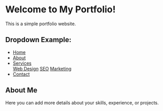 # Welcome to My Portfolio!

This is a simple portfolio website.

## Dropdown Example:

<nav>
  <ul>
    <li><a href="#">Home</a></li>
    <li><a href="#">About</a></li>
    <li class="dropdown">
      <a href="#" class="dropbtn">Services</a>
      <div class="dropdown-content">
        <a href="#">Web Design</a>
        <a href="#">SEO</a>
        <a href="#">Marketing</a>
      </div>
    </li>
    <li><a href="#">Contact</a></li>
  </ul>
</nav>

## About Me

Here you can add more details about your skills, experience, or projects.
